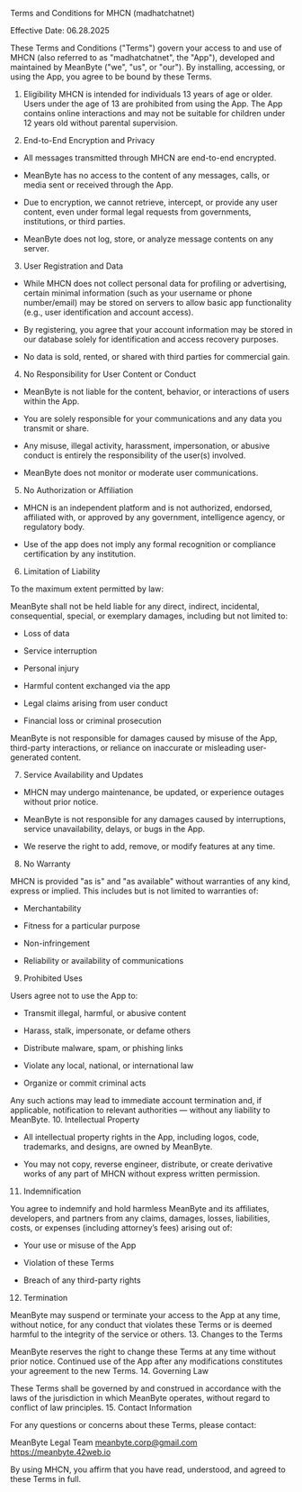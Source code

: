 Terms and Conditions for MHCN (madhatchatnet)

Effective Date: 06.28.2025

These Terms and Conditions ("Terms") govern your access to and use of MHCN (also referred to as "madhatchatnet", the "App"), developed and maintained by MeanByte ("we", "us", or "our"). By installing, accessing, or using the App, you agree to be bound by these Terms.
1. Eligibility
MHCN is intended for individuals 13 years of age or older. Users under the age of 13 are prohibited from using the App. The App contains online interactions and may not be suitable for children under 12 years old without parental supervision.

3. End-to-End Encryption and Privacy

- All messages transmitted through MHCN are end-to-end encrypted.

- MeanByte has no access to the content of any messages, calls, or media sent or received through the App.

- Due to encryption, we cannot retrieve, intercept, or provide any user content, even under formal legal requests from governments, institutions, or third parties.

- MeanByte does not log, store, or analyze message contents on any server.

3. User Registration and Data
- While MHCN does not collect personal data for profiling or advertising, certain minimal information (such as your username or phone number/email) may be stored on servers to allow basic app functionality (e.g., user identification and account access).

- By registering, you agree that your account information may be stored in our database solely for identification and access recovery purposes.

- No data is sold, rented, or shared with third parties for commercial gain.

4. No Responsibility for User Content or Conduct

- MeanByte is not liable for the content, behavior, or interactions of users within the App.

- You are solely responsible for your communications and any data you transmit or share.

- Any misuse, illegal activity, harassment, impersonation, or abusive conduct is entirely the responsibility of the user(s) involved.

- MeanByte does not monitor or moderate user communications.

5. No Authorization or Affiliation

- MHCN is an independent platform and is not authorized, endorsed, affiliated with, or approved by any government, intelligence agency, or regulatory body.

- Use of the app does not imply any formal recognition or compliance certification by any institution.

6. Limitation of Liability

To the maximum extent permitted by law:

MeanByte shall not be held liable for any direct, indirect, incidental, consequential, special, or exemplary damages, including but not limited to:

- Loss of data

- Service interruption

- Personal injury

- Harmful content exchanged via the app

- Legal claims arising from user conduct

- Financial loss or criminal prosecution

MeanByte is not responsible for damages caused by misuse of the App, third-party interactions, or reliance on inaccurate or misleading user-generated content.

7. Service Availability and Updates

- MHCN may undergo maintenance, be updated, or experience outages without prior notice.

- MeanByte is not responsible for any damages caused by interruptions, service unavailability, delays, or bugs in the App.

- We reserve the right to add, remove, or modify features at any time.

8. No Warranty

MHCN is provided "as is" and "as available" without warranties of any kind, express or implied. This includes but is not limited to warranties of:

- Merchantability

- Fitness for a particular purpose

- Non-infringement

- Reliability or availability of communications

9. Prohibited Uses

Users agree not to use the App to:

- Transmit illegal, harmful, or abusive content

- Harass, stalk, impersonate, or defame others

- Distribute malware, spam, or phishing links

- Violate any local, national, or international law

- Organize or commit criminal acts

Any such actions may lead to immediate account termination and, if applicable, notification to relevant authorities — without any liability to MeanByte.
10. Intellectual Property

- All intellectual property rights in the App, including logos, code, trademarks, and designs, are owned by MeanByte.

- You may not copy, reverse engineer, distribute, or create derivative works of any part of MHCN without express written permission.

11. Indemnification

You agree to indemnify and hold harmless MeanByte and its affiliates, developers, and partners from any claims, damages, losses, liabilities, costs, or expenses (including attorney’s fees) arising out of:

- Your use or misuse of the App

- Violation of these Terms

- Breach of any third-party rights

12. Termination

MeanByte may suspend or terminate your access to the App at any time, without notice, for any conduct that violates these Terms or is deemed harmful to the integrity of the service or others.
13. Changes to the Terms

MeanByte reserves the right to change these Terms at any time without prior notice. Continued use of the App after any modifications constitutes your agreement to the new Terms.
14. Governing Law

These Terms shall be governed by and construed in accordance with the laws of the jurisdiction in which MeanByte operates, without regard to conflict of law principles.
15. Contact Information

For any questions or concerns about these Terms, please contact:

MeanByte Legal Team
meanbyte.corp@gmail.com
https://meanbyte.42web.io

By using MHCN, you affirm that you have read, understood, and agreed to these Terms in full.
